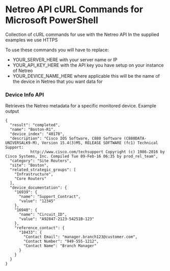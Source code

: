 # Netreo API cURL Commands for Microsoft PowerShell
Collection of cURL commands for use with the Netreo API
In the supplied examples we use HTTPS

To use these commands you will have to replace:
  - YOUR_SERVER_HERE with your server name or IP
  - YOUR_API_KEY_HERE with the API key you have setup on your instance of Netreo
  - YOUR_DEVICE_NAME_HERE where applicable this will be the name of the device in Netreo that you want data for

### Device Info API 
Retrieves the Netreo metadata for a specific monitored device. Example output

    {
      "result": "completed",
      "name": "Boston-R1",
      "device_index": "40178",
      "description": "Cisco IOS Software, C880 Software (C880DATA-UNIVERSALK9-M), Version 15.4(3)M5, RELEASE SOFTWARE (fc1) Technical Support:
               http://www.cisco.com/techsupport Copyright (c) 1986-2016 by Cisco Systems, Inc. Compiled Tue 09-Feb-16 06:35 by prod_rel_team",
      "category": "Site Routers",
      "site": "Boston",
      "related_strategic_groups": [
        "Infrastructure",
        "Core Routers"
      ],
      "device_documentation": {
        "16939": {
          "name": "Support_Contract",
          "value": "12345"
        },
        "16940": {
          "name": "Circuit_ID",
          "value": "A92847-2123-54251B-123"
        },
        "reference_contact": {
          "10433": {
            "Contact Email": "manager.branch123@customer.com",
            "Contact Number": "949-555-1212",
            "Contact Name": "Branch Manager"
          }
        }
      }
    }
    
    
    
